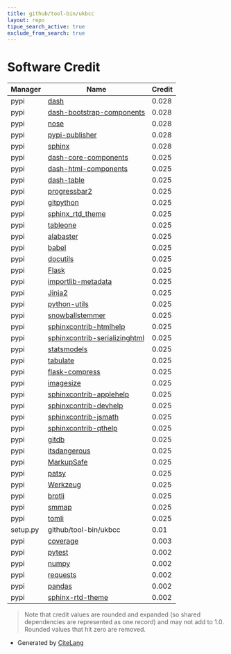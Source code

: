 ```yaml
---
title: github/tool-bin/ukbcc
layout: repo
tipue_search_active: true
exclude_from_search: true
---
```

# Software Credit

|Manager|Name|Credit|
|-------|----|------|
|pypi|[dash](https://plotly.com/dash)|0.028|
|pypi|[dash-bootstrap-components](https://pypi.org/project/dash-bootstrap-components)|0.028|
|pypi|[nose](https://pypi.org/project/nose)|0.028|
|pypi|[pypi-publisher](https://pypi.org/project/pypi-publisher)|0.028|
|pypi|[sphinx](https://pypi.org/project/sphinx)|0.028|
|pypi|[dash-core-components](https://pypi.org/project/dash-core-components)|0.025|
|pypi|[dash-html-components](https://pypi.org/project/dash-html-components)|0.025|
|pypi|[dash-table](https://pypi.org/project/dash-table)|0.025|
|pypi|[progressbar2](https://pypi.org/project/progressbar2)|0.025|
|pypi|[gitpython](https://pypi.org/project/gitpython)|0.025|
|pypi|[sphinx_rtd_theme](https://pypi.org/project/sphinx_rtd_theme)|0.025|
|pypi|[tableone](https://pypi.org/project/tableone)|0.025|
|pypi|[alabaster](https://pypi.org/project/alabaster)|0.025|
|pypi|[babel](https://pypi.org/project/babel)|0.025|
|pypi|[docutils](https://pypi.org/project/docutils)|0.025|
|pypi|[Flask](https://pypi.org/project/Flask)|0.025|
|pypi|[importlib-metadata](https://pypi.org/project/importlib-metadata)|0.025|
|pypi|[Jinja2](https://pypi.org/project/Jinja2)|0.025|
|pypi|[python-utils](https://pypi.org/project/python-utils)|0.025|
|pypi|[snowballstemmer](https://pypi.org/project/snowballstemmer)|0.025|
|pypi|[sphinxcontrib-htmlhelp](https://pypi.org/project/sphinxcontrib-htmlhelp)|0.025|
|pypi|[sphinxcontrib-serializinghtml](https://pypi.org/project/sphinxcontrib-serializinghtml)|0.025|
|pypi|[statsmodels](https://pypi.org/project/statsmodels)|0.025|
|pypi|[tabulate](https://pypi.org/project/tabulate)|0.025|
|pypi|[flask-compress](https://pypi.org/project/flask-compress)|0.025|
|pypi|[imagesize](https://pypi.org/project/imagesize)|0.025|
|pypi|[sphinxcontrib-applehelp](https://pypi.org/project/sphinxcontrib-applehelp)|0.025|
|pypi|[sphinxcontrib-devhelp](https://pypi.org/project/sphinxcontrib-devhelp)|0.025|
|pypi|[sphinxcontrib-jsmath](https://pypi.org/project/sphinxcontrib-jsmath)|0.025|
|pypi|[sphinxcontrib-qthelp](https://pypi.org/project/sphinxcontrib-qthelp)|0.025|
|pypi|[gitdb](https://pypi.org/project/gitdb)|0.025|
|pypi|[itsdangerous](https://pypi.org/project/itsdangerous)|0.025|
|pypi|[MarkupSafe](https://pypi.org/project/MarkupSafe)|0.025|
|pypi|[patsy](https://pypi.org/project/patsy)|0.025|
|pypi|[Werkzeug](https://pypi.org/project/Werkzeug)|0.025|
|pypi|[brotli](https://pypi.org/project/brotli)|0.025|
|pypi|[smmap](https://pypi.org/project/smmap)|0.025|
|pypi|[tomli](https://pypi.org/project/tomli)|0.025|
|setup.py|github/tool-bin/ukbcc|0.01|
|pypi|[coverage](https://github.com/nedbat/coveragepy)|0.003|
|pypi|[pytest](https://pypi.org/project/pytest)|0.002|
|pypi|[numpy](https://pypi.org/project/numpy)|0.002|
|pypi|[requests](https://pypi.org/project/requests)|0.002|
|pypi|[pandas](https://pypi.org/project/pandas)|0.002|
|pypi|[sphinx-rtd-theme](https://pypi.org/project/sphinx-rtd-theme)|0.002|


> Note that credit values are rounded and expanded (so shared dependencies are represented as one record) and may not add to 1.0. Rounded values that hit zero are removed.


- Generated by [CiteLang](https://github.com/vsoch/citelang)
